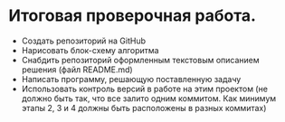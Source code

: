 # Итоговая проверочная работа.

* Создать репозиторий на GitHub
* Нарисовать блок-схему алгоритма
* Снабдить репозиторий оформленным текстовым описанием решения (файл README.md)
* Написать программу, решающую поставленную задачу
* Использовать контроль версий в работе на этим проектом (не должно быть так, что все залито одним коммитом.
Как минимум этапы 2, 3 и 4 должны быть расположены в разных коммитах)
 